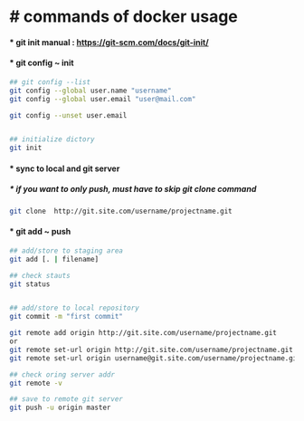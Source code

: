 # &#35; commands of docker usage

#### &#42; git init manual : <https://git-scm.com/docs/git-init/>
#### &#42; git config ~ init
```bash
## git config --list
git config --global user.name "username"
git config --global user.email "user@mail.com"

git config --unset user.email


## initialize dictory
git init
```

#### &#42; sync to local and git server
##### &#42; if you want to only push, must have to skip git clone command
```bash
git clone  http://git.site.com/username/projectname.git

```

#### &#42; git add ~ push
```bash
## add/store to staging area
git add [. | filename]

## check stauts
git status


## add/store to local repository
git commit -m "first commit"

git remote add origin http://git.site.com/username/projectname.git
or
git remote set-url origin http://git.site.com/username/projectname.git
git remote set-url origin username@git.site.com/username/projectname.git

## check oring server addr
git remote -v

## save to remote git server
git push -u origin master

```
